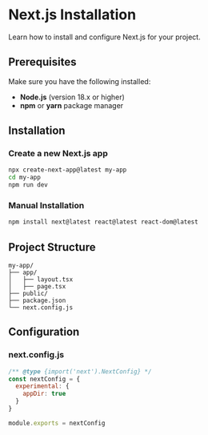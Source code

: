 # Next.js Installation

Learn how to install and configure Next.js for your project.

## Prerequisites

Make sure you have the following installed:
- **Node.js** (version 18.x or higher)
- **npm** or **yarn** package manager

## Installation

### Create a new Next.js app

```bash
npx create-next-app@latest my-app
cd my-app
npm run dev
```

### Manual Installation

```bash
npm install next@latest react@latest react-dom@latest
```

## Project Structure

```
my-app/
├── app/
│   ├── layout.tsx
│   ├── page.tsx
├── public/
├── package.json
└── next.config.js
```

## Configuration

### next.config.js

```javascript
/** @type {import('next').NextConfig} */
const nextConfig = {
  experimental: {
    appDir: true
  }
}

module.exports = nextConfig
```